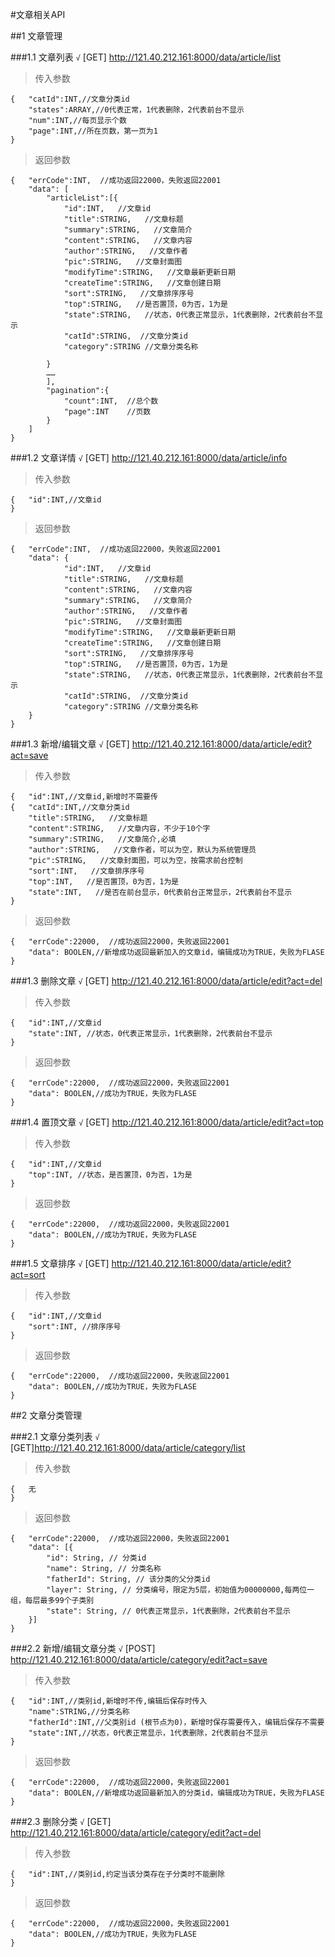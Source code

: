 #文章相关API

##1 文章管理

###1.1 文章列表  ``` √ ```
[GET] http://121.40.212.161:8000/data/article/list

>传入参数

	{   "catId":INT,//文章分类id
	    "states":ARRAY,//0代表正常，1代表删除，2代表前台不显示
	    "num":INT,//每页显示个数
	    "page":INT,//所在页数，第一页为1
	}

>返回参数

	{   "errCode":INT,  //成功返回22000，失败返回22001
		"data": [
			"articleList":[{
            	"id":INT,   //文章id
            	"title":STRING,   //文章标题
            	"summary":STRING,   //文章简介
            	"content":STRING,   //文章内容
            	"author":STRING,   //文章作者
            	"pic":STRING,   //文章封面图
            	"modifyTime":STRING,   //文章最新更新日期
            	"createTime":STRING,   //文章创建日期
            	"sort":STRING,   //文章排序序号
            	"top":STRING,   //是否置顶，0为否，1为是
            	"state":STRING,   //状态，0代表正常显示，1代表删除，2代表前台不显示
            	"catId":STRING,  //文章分类id
            	"category":STRING //文章分类名称

            }
            ……
            ],
            "pagination":{
            	"count":INT,  //总个数
            	"page":INT    //页数
            }
		]
	}

###1.2 文章详情  ``` √ ```
[GET] http://121.40.212.161:8000/data/article/info

>传入参数

	{   "id":INT,//文章id
	}

>返回参数

	{   "errCode":INT,  //成功返回22000，失败返回22001
		"data": {
            	"id":INT,   //文章id
            	"title":STRING,   //文章标题
            	"content":STRING,   //文章内容
            	"summary":STRING,   //文章简介
            	"author":STRING,   //文章作者
            	"pic":STRING,   //文章封面图
            	"modifyTime":STRING,   //文章最新更新日期
            	"createTime":STRING,   //文章创建日期
            	"sort":STRING,   //文章排序序号
            	"top":STRING,   //是否置顶，0为否，1为是
            	"state":STRING,   //状态，0代表正常显示，1代表删除，2代表前台不显示
            	"catId":STRING,  //文章分类id
                "category":STRING //文章分类名称
        }
	}

###1.3 新增/编辑文章  ``` √ ```
[GET] http://121.40.212.161:8000/data/article/edit?act=save

>传入参数

	{   "id":INT,//文章id,新增时不需要传
	{   "catId":INT,//文章分类id
	    "title":STRING,   //文章标题
        "content":STRING,   //文章内容，不少于10个字
        "summary":STRING,   //文章简介,必填
        "author":STRING,   //文章作者，可以为空，默认为系统管理员
        "pic":STRING,   //文章封面图，可以为空，按需求前台控制
        "sort":INT,   //文章排序序号
        "top":INT,   //是否置顶，0为否，1为是
        "state":INT,   //是否在前台显示，0代表前台正常显示，2代表前台不显示
	}

>返回参数

	{   "errCode":22000,  //成功返回22000，失败返回22001
		"data": BOOLEN,//新增成功返回最新加入的文章id，编辑成功为TRUE，失败为FLASE
	}

###1.3 删除文章  ``` √ ```
[GET] http://121.40.212.161:8000/data/article/edit?act=del

>传入参数

	{   "id":INT,//文章id
        "state":INT, //状态，0代表正常显示，1代表删除，2代表前台不显示
	}

>返回参数

	{   "errCode":22000,  //成功返回22000，失败返回22001
		"data": BOOLEN,//成功为TRUE，失败为FLASE
	}

###1.4 置顶文章  ``` √ ```
[GET] http://121.40.212.161:8000/data/article/edit?act=top

>传入参数

	{   "id":INT,//文章id
        "top":INT, //状态，是否置顶，0为否，1为是
	}

>返回参数

	{   "errCode":22000,  //成功返回22000，失败返回22001
		"data": BOOLEN,//成功为TRUE，失败为FLASE
	}

###1.5 文章排序  ``` √ ```
[GET] http://121.40.212.161:8000/data/article/edit?act=sort

>传入参数

	{   "id":INT,//文章id
        "sort":INT, //排序序号
	}

>返回参数

	{   "errCode":22000,  //成功返回22000，失败返回22001
		"data": BOOLEN,//成功为TRUE，失败为FLASE
	}

##2 文章分类管理

###2.1 文章分类列表  ``` √ ```
[GET]http://121.40.212.161:8000/data/article/category/list

>传入参数

	{   无
	}

>返回参数

	{   "errCode":22000,  //成功返回22000，失败返回22001
		"data": [{
			"id": String, // 分类id
			"name": String, // 分类名称
			"fatherId": String, // 该分类的父分类id
			"layer": String, // 分类编号，限定为5层，初始值为00000000,每两位一组，每层最多99个子类别
			"state": String, // 0代表正常显示，1代表删除，2代表前台不显示
		}]
	}

###2.2 新增/编辑文章分类  ``` √ ```
[POST] http://121.40.212.161:8000/data/article/category/edit?act=save

>传入参数

	{   "id":INT,//类别id,新增时不传,编辑后保存时传入
	    "name":STRING,//分类名称
	    "fatherId":INT,//父类别id (根节点为0)，新增时保存需要传入，编辑后保存不需要
	    "state":INT,//状态，0代表正常显示，1代表删除，2代表前台不显示
	}

>返回参数

	{   "errCode":22000,  //成功返回22000，失败返回22001
		"data": BOOLEN,//新增成功返回最新加入的分类id，编辑成功为TRUE，失败为FLASE
	}

###2.3 删除分类  ``` √ ```
[GET] http://121.40.212.161:8000/data/article/category/edit?act=del

>传入参数

	{   "id":INT,//类别id,约定当该分类存在子分类时不能删除
    }

>返回参数

	{   "errCode":22000,  //成功返回22000，失败返回22001
		"data": BOOLEN,//成功为TRUE，失败为FLASE
	}